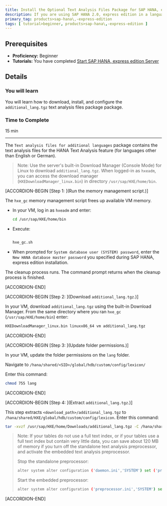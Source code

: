 ```yaml
---
title: Install the Optional Text Analysis Files Package for SAP HANA, express edition
description: If you are using SAP HANA 2.0, express edition in a language other than English or German, you can download the `Text analysis files for additional languages` package in the Download Manager.
primary_tag: products>sap-hana\,-express-edition
tags: [ tutorial>beginner, products>sap-hana\,-express-edition ]
---
```


<!-- loio604364b544704ac382b4782793852288 -->

## Prerequisites
 - **Proficiency:** Beginner
 - **Tutorials:**  You have completed [Start SAP HANA, express edition Server](http://www.sap.com/developer/tutorials/hxe-ua-getting-started-vm.html)  

## Details
### You will learn
You will learn how to download, install, and configure the `additional_lang.tgz` text analysis files package package.

### Time to Complete
15 min

---

The `Text analysis files for additional languages` package contains the text analysis files for the HANA Text Analysis feature (for languages other than English or German).

> Note:
> Use the server's built-in Download Manager (Console Mode) for Linux to download `additional_lang.tgz`. When logged-in as `hxeadm`, you can access the download manager (`HXEDownloadManager_linux.bin`) in directory `/usr/sap/HXE/home/bin`.
> 
> 

[ACCORDION-BEGIN [Step 1: ](Run the memory management script.)]

The `hxe_gc` memory management script frees up available VM memory.

-   In your VM, log in as `hxeadm` and enter:

    ```bash
    cd /usr/sap/HXE/home/bin
    ```

-   Execute:

    ```bash
    
    hxe_gc.sh
    ```

-   When prompted for `System database user (SYSTEM) password`, enter the `New HANA database master password` you specified during SAP HANA, express edition installation.


The cleanup process runs. The command prompt returns when the cleanup process is finished.

[ACCORDION-END]

[ACCORDION-BEGIN [Step 2: ](Download `additional_lang.tgz`.)]

In your VM, download `additional_lang.tgz` using the built-in Download Manager. From the same directory where you ran `hxe_gc` (`/usr/sap/HXE/home/bin`) enter:

```bash
HXEDownloadManager_linux.bin linuxx86_64 vm additional_lang.tgz
```

[ACCORDION-END]

[ACCORDION-BEGIN [Step 3: ](Update folder permissions.)]

In your VM, update the folder permissions on the `lang` folder.

Navigate to `/hana/shared/<SID>/global/hdb/custom/config/lexicon/`

Enter this command:

```bash
chmod 755 lang
```

[ACCORDION-END]

[ACCORDION-BEGIN [Step 4: ](Extract `additional_lang.tgz`.)]

This step extracts `<download_path>/additional_lang.tgz` to `/hana/shared/HXE/global/hdb/custom/config/lexicon`. Enter this command:

```bash
tar -xvzf /usr/sap/HXE/home/Downloads/additional_lang.tgz -C /hana/shared/HXE/global/hdb/custom/config/lexicon
```

> Note:
> If your tables do not use a full text index, or if your tables use a full text index but contain very little data, you can save about 120 MB of memory if you turn off the standalone text analysis preprocessor, and activate the embedded text analysis preprocessor.
> 
> Stop the standalone preprocessor:
> 
> ```bash
> alter system alter configuration ('daemon.ini','SYSTEM') set ('preprocessor','instances') = '0' with reconfigure;
> 
> ```
> 
> Start the embedded preprocessor:
> 
> ```bash
> alter system alter configuration ('preprocessor.ini','SYSTEM') set ('general','embedded') = 'true' with reconfigure;
> ```
> 
> 

[ACCORDION-END]


